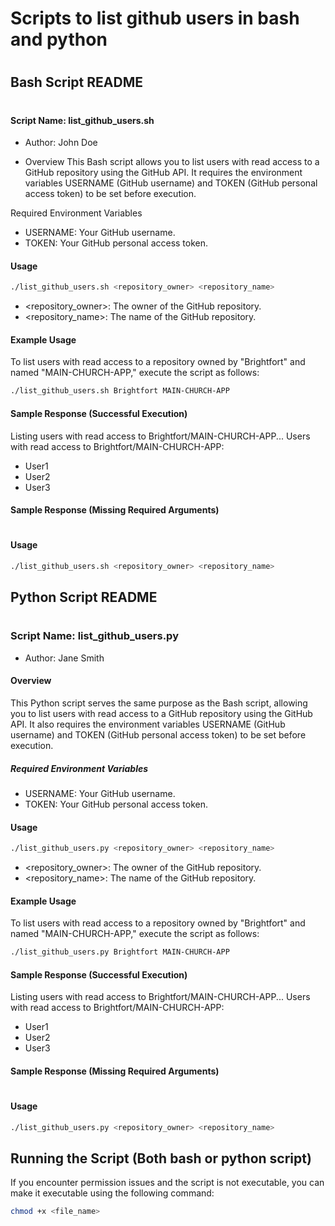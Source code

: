 # Scripts to list github users in bash and python
#
## Bash Script README
#
#### Script Name: list_github_users.sh

- Author: John Doe

- Overview
This Bash script allows you to list users with read access to a GitHub repository using the GitHub API. It requires the environment variables USERNAME (GitHub username) and TOKEN (GitHub personal access token) to be set before execution.

Required Environment Variables
- USERNAME: Your GitHub username.
- TOKEN: Your GitHub personal access token.

#### Usage
```bash
./list_github_users.sh <repository_owner> <repository_name>
```

- <repository_owner>: The owner of the GitHub repository.
- <repository_name>: The name of the GitHub repository.

#### Example Usage
To list users with read access to a repository owned by "Brightfort" and named "MAIN-CHURCH-APP," execute the script as follows:

```bash
./list_github_users.sh Brightfort MAIN-CHURCH-APP
```

#### Sample Response (Successful Execution)
Listing users with read access to Brightfort/MAIN-CHURCH-APP...
Users with read access to Brightfort/MAIN-CHURCH-APP:
- User1
- User2
- User3


#### Sample Response (Missing Required Arguments)
#
#### Usage
```bash
./list_github_users.sh <repository_owner> <repository_name>
```

## Python Script README
#
### Script Name: list_github_users.py

- Author: Jane Smith

#### Overview
This Python script serves the same purpose as the Bash script, allowing you to list users with read access to a GitHub repository using the GitHub API. It also requires the environment variables USERNAME (GitHub username) and TOKEN (GitHub personal access token) to be set before execution.

##### Required Environment Variables
- USERNAME: Your GitHub username.
- TOKEN: Your GitHub personal access token.

#### Usage
```bash
./list_github_users.py <repository_owner> <repository_name>
```
- <repository_owner>: The owner of the GitHub repository.
- <repository_name>: The name of the GitHub repository.

#### Example Usage
To list users with read access to a repository owned by "Brightfort" and named "MAIN-CHURCH-APP," execute the script as follows:

```bash
./list_github_users.py Brightfort MAIN-CHURCH-APP
```
#### Sample Response (Successful Execution)
Listing users with read access to Brightfort/MAIN-CHURCH-APP...
Users with read access to Brightfort/MAIN-CHURCH-APP:
- User1
- User2
- User3

#### Sample Response (Missing Required Arguments)
#
#### Usage
```bash
./list_github_users.py <repository_owner> <repository_name>
```

## Running the Script (Both bash or python script)
If you encounter permission issues and the script is not executable, you can make it executable using the following command:
```bash
chmod +x <file_name>
```
